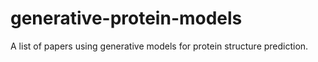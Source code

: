 # generative-protein-models
A list of papers using generative models for protein structure prediction.
